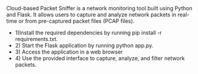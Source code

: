 <div> Cloud-based Packet Sniffer is a network monitoring tool built using Python and Flask. It allows users to capture and analyze network packets in real-time or from pre-captured packet files (PCAP files). </div>
<ul>
<li>1) Install the required dependencies by running pip install -r requirements.txt. </li>
<li>2) Start the Flask application by running python app.py.</li>
<li>3) Access the application in a web browser</li>
<li>4) Use the provided interface to capture, analyze, and filter network packets.</li>
</ul>

